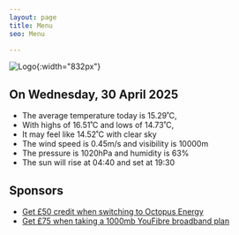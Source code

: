 ```yaml
---
layout: page
title: Menu
seo: Menu

---
```


![Logo](/images/logo.jpg){:width="832px"}

<!-- weather_marker starts -->
## On Wednesday, 30 April 2025

- The average temperature today is 15.29˚C,
- With highs of 16.51˚C and lows of 14.73˚C,
- It may feel like 14.52˚C with clear sky
- The wind speed is 0.45m/s and visibility is 10000m
- The pressure is 1020hPa and humidity is 63%
- The sun will rise at 04:40 and set at 19:30

<!-- weather_marker ends -->

## Sponsors

- [Get £50 credit when switching to Octopus Energy](https://bit.ly/3oD1nnS)
- [Get £75 when taking a 1000mb YouFibre broadband plan](https://aklam.io/91zWhU?)
